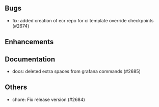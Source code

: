 ## Bugs
- fix: added creation of ecr repo for ci template override checkpoints (#2674)
## Enhancements
## Documentation
- docs: deleted extra spaces from grafana commands (#2685)
## Others
- chore: Fix release version (#2684)
